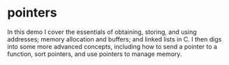 # pointers
In this demo I cover the essentials of obtaining, storing, and using addresses; memory allocation and buffers; and linked lists in C. I then digs into some more advanced concepts, including how to send a pointer to a function, sort pointers, and use pointers to manage memory.
